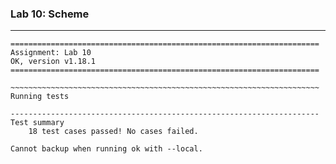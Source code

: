 ### Lab 10: Scheme

---

```shell
=====================================================================
Assignment: Lab 10
OK, version v1.18.1
=====================================================================

~~~~~~~~~~~~~~~~~~~~~~~~~~~~~~~~~~~~~~~~~~~~~~~~~~~~~~~~~~~~~~~~~~~~~
Running tests

---------------------------------------------------------------------
Test summary
    18 test cases passed! No cases failed.

Cannot backup when running ok with --local.
```
